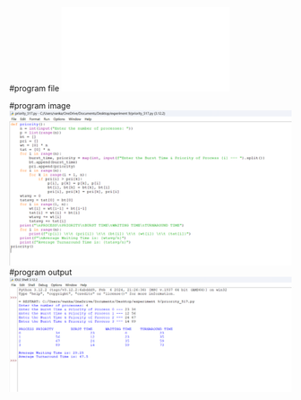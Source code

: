 #program file
![program file](priority_517.py)

#program image
![program image](priority_program.png.png)
#program output
![program output](priority_output.png.png)




